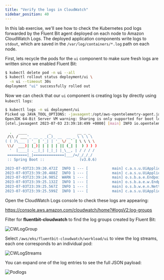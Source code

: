 ```yaml
---
title: "Verify the logs in CloudWatch"
sidebar_position: 40
---
```


In this lab exercise, we'll see how to check the Kubernetes pod logs forwarded by the Fluent Bit agent deployed on each node to Amazon CloudWatch Logs. The deployed application components write logs to `stdout`, which are saved in the `/var/log/containers/*.log` path on each node.

First, lets recycle the pods for the `ui` component to make sure fresh logs are written since we enabled Fluent Bit:

```bash
$ kubectl delete pod -n ui --all
$ kubectl rollout status deployment/ui \
  -n ui --timeout 30s
deployment "ui" successfully rolled out
```

Now we can check that our `ui` component is creating logs by directly using `kubectl logs`:

```bash
$ kubectl logs -n ui deployment/ui
Picked up JAVA_TOOL_OPTIONS: -javaagent:/opt/aws-opentelemetry-agent.jar
OpenJDK 64-Bit Server VM warning: Sharing is only supported for boot loader classes because bootstrap classpath has been appended
[otel.javaagent 2023-07-03 23:39:18:499 +0000] [main] INFO io.opentelemetry.javaagent.tooling.VersionLogger - opentelemetry-javaagent - version: 1.24.0-aws

  .   ____          _            __ _ _
 /\\ / ___'_ __ _ _(_)_ __  __ _ \ \ \ \
( ( )\___ | '_ | '_| | '_ \/ _` | \ \ \ \
 \\/  ___)| |_)| | | | | || (_| |  ) ) ) )
  '  |____| .__|_| |_|_| |_\__, | / / / /
 =========|_|==============|___/=/_/_/_/
 :: Spring Boot ::                (v3.0.6)

2023-07-03T23:39:20.472Z  INFO 1 --- [           main] c.a.s.u.UiApplication                    : Starting UiApplication v0.0.1-SNAPSHOT using Java 17.0.7 with PID 1 (/app/app.jar started by appuser in /app)
2023-07-03T23:39:20.488Z  INFO 1 --- [           main] c.a.s.u.UiApplication                    : No active profile set, falling back to 1 default profile: "default"
2023-07-03T23:39:24.985Z  WARN 1 --- [           main] o.s.b.a.e.EndpointId                     : Endpoint ID 'fail-cart' contains invalid characters, please migrate to a valid format.
2023-07-03T23:39:25.132Z  INFO 1 --- [           main] o.s.b.a.e.w.EndpointLinksResolver        : Exposing 15 endpoint(s) beneath base path '/actuator'
2023-07-03T23:39:25.567Z  INFO 1 --- [           main] o.s.b.w.e.n.NettyWebServer               : Netty started on port 8080
2023-07-03T23:39:25.599Z  INFO 1 --- [           main] c.a.s.u.UiApplication                    : Started UiApplication in 5.877 seconds (process running for 7.361)
```

Open the CloudWatch Logs console to check these logs are appearing:

https://console.aws.amazon.com/cloudwatch/home?#logsV2:log-groups

Filter for **fluentbit-cloudwatch** to find the log groups created by Fluent Bit:

![CWLogGroup](./assets/log-group.png)

Select `/aws/eks/fluentbit-cloudwatch/workload/ui` to view the log streams, each one corresponds to an individual pod:

![CWLogStreams](./assets/log-streams.png)

You can expand one of the log entries to see the full JSON payload:

![Podlogs](./assets/logs.png)
